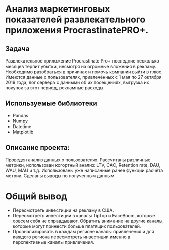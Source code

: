# Анализ маркетинговых показателей развлекательного приложения ProcrastinatePRO+.
## Задача

Развлекательное приложение Procrastinate Pro+ последние несколько месяцев терпит убытки, несмотря на огромные вложения в рекламу. Необходимо разобраться в причинах и помочь компании выйти в плюс. Имеются данные о пользователях, привлечённых с 1 мая по 27 октября 2019 года, лог сервера с данными об их посещениях, выгрузка их покупок за этот период, рекламные расходы.

## Используемые библиотеки 
- Pandas
- Numpy
- Datetime
- Matplotlib
## Описание проекта:
Проведен анализ данных о пользователях. Рассчитаны различные метрики, использован когортный анализ: LTV, CAC, Retention rate, DAU, WAU, MAU и т.д. Использованы уже написанные ранее функции расчёта метрик. Сделаны выводы по полученным данным.
# Общий вывод
- Пересмотреть инвестиции на рекламу в США.
- Пересмотреть инвестиции в каналы TipTop и FaceBoom, которые совсем себя не оправдывают. Обратить внимание на другие каналы, которые могут принести больше платящих пользователей.
- Проанализировать в каждам регионе каналы привлечения и для каждого региона пересмотреть инвестиции именно в перспективные каналы привлечения.
